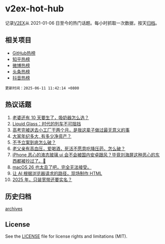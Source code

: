 # v2ex-hot-hub

 记录[V2EX](https://www.v2ex.com/)从 2021-01-06 日至今的热门话题。每小时抓取一次数据，按天[归档](archives)。
 
 ## 相关项目

- [GitHub热榜](https://github.com/lonnyzhang423/github-hot-hub)
- [知乎热榜](https://github.com/lonnyzhang423/zhihu-hot-hub)
- [微博热榜](https://github.com/lonnyzhang423/weibo-hot-hub)
- [头条热榜](https://github.com/lonnyzhang423/toutiao-hot-hub)
- [抖音热榜](https://github.com/lonnyzhang423/douyin-hot-hub)


 `更新时间：2025-06-11 11:42:14 +0800`

## 热议话题

1. [老婆还有 10 天要生了，吸奶器怎么选？](https://www.v2ex.com/t/1137588)
1. [Liquid Glass：时代的列车不可阻挡](https://www.v2ex.com/t/1137650)
1. [高考完被送去小工厂干两个月，是我这辈子做过最无意义的事](https://www.v2ex.com/t/1137675)
1. [大家年纪多大, 有多少净资产？](https://www.v2ex.com/t/1137825)
1. [不予立案到底怎么破？](https://www.v2ex.com/t/1137589)
1. [老父亲有高血压，爱喝酒，死活不愿意吃降压药，怎么破？](https://www.v2ex.com/t/1137636)
1. [iPhone 恶心的液态玻璃 ui 会不会被国内安卓跟风？毕竟刘海屏这种恶心的东西都被抄过了。🤢](https://www.v2ex.com/t/1137624)
1. [macOS 26 也太丑了吧，完全无法接受。](https://www.v2ex.com/t/1137583)
1. [让 AI 根据浏览器请求的路径，现场制作 HTML](https://www.v2ex.com/t/1137586)
1. [2025 年，只装宽带还要实名？](https://www.v2ex.com/t/1137634)

## 历史归档

[archives](archives)

## License

See the [LICENSE](LICENSE) file for license rights and limitations (MIT).
